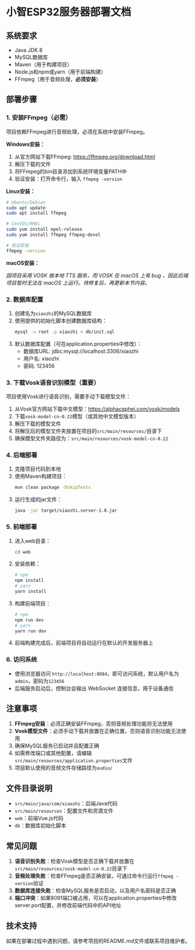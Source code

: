 # 小智ESP32服务器部署文档

## 系统要求
- Java JDK 8
- MySQL数据库
- Maven（用于构建项目）
- Node.js和npm或yarn（用于前端构建）
- FFmpeg（用于音频处理，**必须安装**）

## 部署步骤

### 1. 安装FFmpeg（必需）
项目依赖FFmpeg进行音频处理，必须在系统中安装FFmpeg。

**Windows安装：**
1. 从官方网站下载FFmpeg: https://ffmpeg.org/download.html
2. 解压下载的文件
3. 将FFmpeg的bin目录添加到系统环境变量PATH中
4. 验证安装：打开命令行，输入 `ffmpeg -version`

**Linux安装：**
```bash
# Ubuntu/Debian
sudo apt update
sudo apt install ffmpeg

# CentOS/RHEL
sudo yum install epel-release
sudo yum install ffmpeg ffmpeg-devel

# 验证安装
ffmpeg -version
```

**macOS安装：**

*因项目采用 VOSK 做本地 TTS 服务，而 VOSK 在 macOS 上有 bug ，因此后端项目暂时无法在 macOS 上运行。待修复后，再更新本节内容。*


### 2. 数据库配置
1. 创建名为`xiaozhi`的MySQL数据库
2. 使用提供的初始化脚本创建数据库结构：
   ```bash
   mysql -u root -p xiaozhi < db/init.sql
   ```
3. 默认数据库配置（可在application.properties中修改）：
   - 数据库URL: jdbc:mysql://localhost:3306/xiaozhi
   - 用户名: xiaozhi
   - 密码: 123456

### 3. 下载Vosk语音识别模型（重要）
项目使用Vosk进行语音识别，需要手动下载模型文件：

1. 从Vosk官方网站下载中文模型：https://alphacephei.com/vosk/models
2. 下载`vosk-model-cn-0.22`模型（或其他中文模型版本）
3. 解压下载的模型文件
4. 将解压后的模型文件夹放置在项目的`src/main/resources/`目录下
5. 确保模型文件夹路径为：`src/main/resources/vosk-model-cn-0.22`

### 4. 后端部署
1. 克隆项目代码到本地
2. 使用Maven构建项目：
   ```bash
   mvn clean package -DskipTests
   ```
3. 运行生成的jar文件：
   ```bash
   java -jar target/xiaozhi.server-1.0.jar
   ```

### 5. 前端部署
1. 进入web目录：
   ```bash
   cd web
   ```
2. 安装依赖：
   ```bash
   # npm
   npm install
   # yarn
   yarn install
   ```
3. 构建前端项目：
   ```bash
   # npm
   npm run dev
   # yarn
   yarn run dev
   ```
4. 前端构建完成后，前端项目将自动运行在默认的开发服务器上

### 6. 访问系统
- 使用浏览器访问 `http://localhost:8084`，即可访问系统，默认用户名为`admin`，密码为`123456`
- 后端服务启动后，控制台会输出 WebSocket 连接信息，用于设备通信

## 注意事项
1. **FFmpeg安装**：必须正确安装FFmpeg，否则音频处理功能将无法使用
2. **Vosk模型文件**：必须手动下载并放置在正确位置，否则语音识别功能无法使用
3. 确保MySQL服务已启动并且配置正确
4. 如需修改端口或其他配置，请编辑`src/main/resources/application.properties`文件
5. 项目默认使用的音频文件存储路径为`audio/`

## 文件目录说明
- `src/main/java/com/xiaozhi`：后端Java代码
- `src/main/resources`：配置文件和资源文件
- `web`：前端Vue.js代码
- `db`：数据库初始化脚本

## 常见问题
1. **语音识别失败**：检查Vosk模型是否正确下载并放置在`src/main/resources/vosk-model-cn-0.22`目录下
2. **音频处理失败**：检查FFmpeg是否正确安装，可通过命令行运行`ffmpeg -version`验证
3. **数据库连接失败**：检查MySQL服务是否启动，以及用户名密码是否正确
4. **端口冲突**：如果8091端口被占用，可以在application.properties中修改server.port配置，并修改前端代码中的API地址

## 技术支持
如果在部署过程中遇到问题，请参考项目的README.md文件或联系项目维护者。